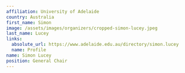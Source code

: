 ```yaml
---
affiliation: University of Adelaide
country: Australia
first_name: Simon
image: /assets/images/organizers/cropped-simon-lucey.jpeg
last_name: Lucey
links:
  absolute_url: https://www.adelaide.edu.au/directory/simon.lucey
  name: Profile
name: Simon Lucey
position: General Chair
---
```

